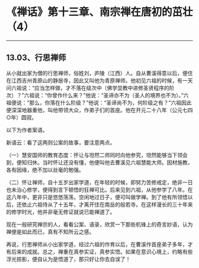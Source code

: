 # 《禅话》第十三章、南宗禅在唐初的茁壮（4）

------

## 13.03、行思禅师

从小就出家为僧的行思禅师，俗姓刘，庐陵（江西）人。自从曹溪得意以后，便住在江西吉州青原山的静居寺，因此又叫他为青原禅师。他初见六祖的时候，有一天问六祖说：“应当怎样做，才不落在级次中〔佛学显教中进修圣贤程序的阶次）？”六祖说：“你曾作什么来？”他说：“圣谛亦不为（圣人的境界也不为）。”六祖便说：“那么，你落在什么阶级？”他说：“圣谛尚不为，何阶级之有？”六祖因此便深深地器重他，叫他带领大众，作弟子们的首座。他在开元二十八年（公元七四○年）圆寂。

以下为作者案语。

新语云：看了这两则公案的故事，要注意两点。

（一）慧安国师的教育态度：怀让与坦然二师同时向他参究，坦然能够当下领会到，便知归休。当时怀让还没有懂，他便叫他去曹溪见六祖慧能大师。因材施教，各有因缘，绝不加以丝毫的勉强。

（二）怀让禅师，自十五岁出家学道，在年轻的时候，即努力苦修戒定，绝非一日也未治心修学，便得到言下顿悟的狂禅可比。后来见到六祖，从他参学了八年。在这八年中，更非只是悠悠荡荡，空闲地过日子，便可叫做学禅。到了他有所领悟以后，还依止六祖侍从了十五年，才离开住在南岳的般若寺。在这样漫长的三十年来的修学时光，他并非毫无修证就说已能禅道了。

现在一般研究禅宗的人，看看公案、语录，欣赏一下那些机锋上的奇言妙语，认为禅便是如此而已，真有不知所云之感。

再说，行思禅师从小出家学道，经过六祖的作育以后，在曹溪作首座弟子多年，才有后来的成就。总之，禅重在真参实证，真参实悟。如果在意识心境上，约略有些浮光掠影，便自认为是悟道了，那只好让你去自误了！


